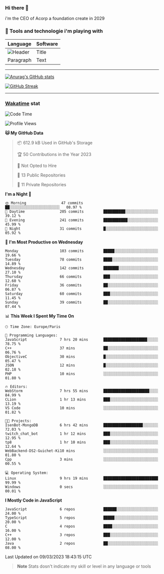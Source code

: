 ### Hi there 👋

i'm the CEO of Acorp a foundation create in 2029  

### 🧰 Tools and technologie i'm playing with

 | Language | Software |
| ----------- | ----------- |
| ![Header](https://img.shields.io/badge/Nuxt3-green&style=for-the-badge&logo=nustjs&logoColor=00DC82) | Title |
| Paragraph | Text |

---

[![Anurag's GitHub stats](https://github-readme-stats.vercel.app/api?username=ackimixs&show_icons=true&theme=github_dark&count_private=true)](https://www.ackimixs.xyz)

[![GitHub Streak](https://github-readme-streak-stats.herokuapp.com?user=Ackimixs&theme=github-dark-blue&date_format=j%20M%5B%20Y%5D&mode=weekly)](https://git.io/streak-stats)

---
 
 ### [Wakatime](https://wakatime.com/) stat

<!--START_SECTION:waka-->
![Code Time](http://img.shields.io/badge/Code%20Time-415%20hrs%2033%20mins-blue)

![Profile Views](http://img.shields.io/badge/Profile%20Views-10-blue)

**🐱 My GitHub Data** 

> 📦 612.9 kB Used in GitHub's Storage 
 > 
> 🏆 50 Contributions in the Year 2023
 > 
> 🚫 Not Opted to Hire
 > 
> 📜 13 Public Repositories 
 > 
> 🔑 11 Private Repositories 
 > 
**I'm a Night 🦉** 

```text
🌞 Morning                47 commits          ██░░░░░░░░░░░░░░░░░░░░░░░   08.97 % 
🌆 Daytime                205 commits         ██████████░░░░░░░░░░░░░░░   39.12 % 
🌃 Evening                241 commits         ███████████░░░░░░░░░░░░░░   45.99 % 
🌙 Night                  31 commits          █░░░░░░░░░░░░░░░░░░░░░░░░   05.92 % 
```
📅 **I'm Most Productive on Wednesday** 

```text
Monday                   103 commits         █████░░░░░░░░░░░░░░░░░░░░   19.66 % 
Tuesday                  78 commits          ████░░░░░░░░░░░░░░░░░░░░░   14.89 % 
Wednesday                142 commits         ███████░░░░░░░░░░░░░░░░░░   27.10 % 
Thursday                 66 commits          ███░░░░░░░░░░░░░░░░░░░░░░   12.60 % 
Friday                   36 commits          ██░░░░░░░░░░░░░░░░░░░░░░░   06.87 % 
Saturday                 60 commits          ███░░░░░░░░░░░░░░░░░░░░░░   11.45 % 
Sunday                   39 commits          ██░░░░░░░░░░░░░░░░░░░░░░░   07.44 % 
```


📊 **This Week I Spent My Time On** 

```text
🕑︎ Time Zone: Europe/Paris

💬 Programming Languages: 
JavaScript               7 hrs 20 mins       ████████████████████░░░░░   78.75 % 
C++                      37 mins             ██░░░░░░░░░░░░░░░░░░░░░░░   06.76 % 
ObjectiveC               30 mins             █░░░░░░░░░░░░░░░░░░░░░░░░   05.47 % 
JSON                     12 mins             █░░░░░░░░░░░░░░░░░░░░░░░░   02.18 % 
PHP                      10 mins             ░░░░░░░░░░░░░░░░░░░░░░░░░   01.80 % 

🔥 Editors: 
WebStorm                 7 hrs 55 mins       █████████████████████░░░░   84.99 % 
CLion                    1 hr 13 mins        ███░░░░░░░░░░░░░░░░░░░░░░   13.19 % 
VS Code                  10 mins             ░░░░░░░░░░░░░░░░░░░░░░░░░   01.82 % 

🐱‍💻 Projects: 
IsenBot-MongoDB          6 hrs 42 mins       ██████████████████░░░░░░░   72.03 % 
twitch_chat_bot          1 hr 12 mins        ███░░░░░░░░░░░░░░░░░░░░░░   12.95 % 
tp8                      1 hr 10 mins        ███░░░░░░░░░░░░░░░░░░░░░░   12.64 % 
WebBackend-DS2-Guichet-Ki10 mins             ░░░░░░░░░░░░░░░░░░░░░░░░░   01.80 % 
Cpp                      3 mins              ░░░░░░░░░░░░░░░░░░░░░░░░░   00.55 % 

💻 Operating System: 
Linux                    9 hrs 19 mins       █████████████████████████   99.99 % 
Windows                  0 secs              ░░░░░░░░░░░░░░░░░░░░░░░░░   00.01 % 
```

**I Mostly Code in JavaScript** 

```text
JavaScript               6 repos             ██████░░░░░░░░░░░░░░░░░░░   24.00 % 
TypeScript               5 repos             █████░░░░░░░░░░░░░░░░░░░░   20.00 % 
C                        4 repos             ████░░░░░░░░░░░░░░░░░░░░░   16.00 % 
C++                      3 repos             ███░░░░░░░░░░░░░░░░░░░░░░   12.00 % 
Java                     2 repos             ██░░░░░░░░░░░░░░░░░░░░░░░   08.00 % 
```




 Last Updated on 09/03/2023 18:43:15 UTC
<!--END_SECTION:waka-->

> **Note**
> Stats dosn't indicate my skill or level in any language or tools
